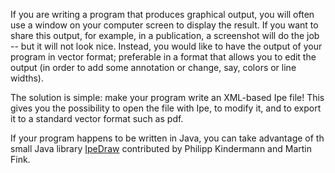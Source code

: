 If you are writing a program that produces graphical output, you will
often use a window on your computer screen to display the result.  If
you want to share this output, for example, in a publication, a
screenshot will do the job -- but it will not look nice.  Instead, you
would like to have the output of your program in vector format;
preferable in a format that allows you to edit the output (in order to
add some annotation or change, say, colors or line widths).

The solution is simple: make your program write an XML-based Ipe file!
This gives you the possibility to open the file with Ipe, to modify
it, and to export it to a standard vector format such as pdf.

If your program happens to be written in Java, you can take advantage
of th small Java library [IpeDraw](IpeDraw.java) contributed by
Philipp Kindermann and Martin Fink.

